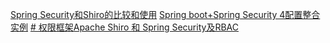 [Spring Security和Shiro的比较和使用](https://blog.csdn.net/hjiacheng/article/details/81150815)
[Spring boot+Spring Security 4配置整合实例](https://blog.csdn.net/code__code/article/details/53885510)
[# 权限框架Apache Shiro 和 Spring Security及RBAC](https://blog.csdn.net/i_hanjt/article/details/80423564)
<!--stackedit_data:
eyJoaXN0b3J5IjpbNTg2MTU4MTg2XX0=
-->